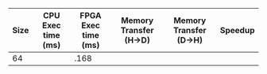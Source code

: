 |Size| CPU Exec time (ms) | FPGA Exec time (ms) | Memory Transfer (H->D) | Memory Transfer (D->H) | Speedup|
|----|---------------|----------------|------------------------|------------------------|--------|
| 64 | | .168 |
